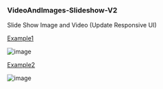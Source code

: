 ### VideoAndImages-Slideshow-V2
Slide Show Image and Video (Update Responsive UI)

[Example1](https://somnuekm.github.io/VideoAndImages-Slideshow-V2/example1.html)

![image](https://user-images.githubusercontent.com/58202287/136360577-6ca649ac-8884-4ea6-a03d-02f61997f26f.png)

[Example2](https://somnuekm.github.io/VideoAndImages-Slideshow-V2/example2.html)

![image](https://user-images.githubusercontent.com/58202287/136369429-f3b4daaa-7a90-4f17-aa59-52140c67decb.png)


